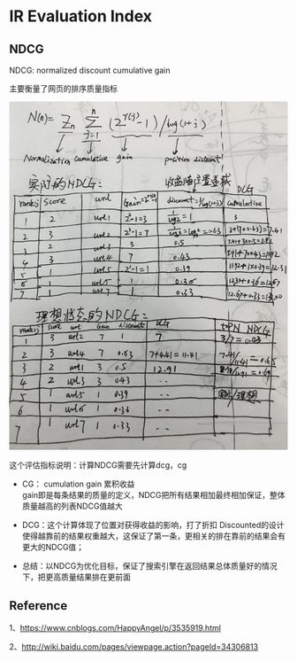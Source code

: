 # IR Evaluation Index 

## NDCG

NDCG: normalized discount cumulative gain

主要衡量了网页的排序质量指标


![](/assets/2_IR_evalation_index.png)


这个评估指标说明：计算NDCG需要先计算dcg，cg

* CG： cumulation gain  累积收益  
gain即是每条结果的质量的定义，NDCG把所有结果相加最终相加保证，整体质量越高的列表NDCG值越大
* DCG：这个计算体现了位置对获得收益的影响，打了折扣  Discounted的设计使得越靠前的结果权重越大，这保证了第一条，更相关的排在靠前的结果会有更大的NDCG值；

* 总结：以NDCG为优化目标，保证了搜索引擎在返回结果总体质量好的情况下，把更高质量结果排在更前面


## Reference

1、https://www.cnblogs.com/HappyAngel/p/3535919.html

2、http://wiki.baidu.com/pages/viewpage.action?pageId=34306813